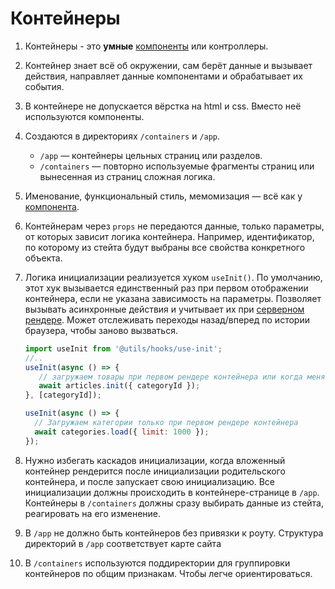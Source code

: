 # Контейнеры

1. Контейнеры - это **умные** [компоненты](/docs/check/component.md) или контроллеры. 

2. Контейнер знает всё об окружении, сам берёт данные и вызывает действия, направляет данные компонентами и обрабатывает их события.

3. В контейнере не допускается вёрстка на html и css. Вместо неё используются компоненты.

4. Создаются в директориях `/containers` и `/app`. 
    - `/app` — контейнеры цельных страниц или разделов.
    - `/containers` — повторно используемые фрагменты страниц или вынесенная из страниц сложная логика.

5. Именование, функциональный стиль, мемомизация — всё как у [компонента](/docs/check/component.md).

6. Контейнерам через `props` не передаются данные, только параметры, от которых зависит логика контейнера. 
   Например, идентификатор, по которому из стейта будут выбраны все свойства конкретного объекта.

7. Логика инициализации реализуется хуком `useInit()`. По умолчанию, этот хук вызывается единственный раз при первом 
   отображении контейнера, если не указана зависимость на параметры. Позволяет вызывать асинхронные действия и учитывает
   их при [серверном рендере](/docs/develop/ssr/index.md). Может отслеживать переходы назад/вперед по истории браузера, чтобы заново вызваться.
   ```js
   import useInit from '@utils/hooks/use-init';
   //..
   useInit(async () => {
      // загружаем товары при первом рендере контейнера или когда меняется categoryId
      await articles.init({ categoryId });
   }, [categoryId]);
   
   useInit(async () => {
     // Загружаем категории только при первом рендере контейнера
     await categories.load({ limit: 1000 });
   });
   ```

8. Нужно избегать каскадов инициализации, когда вложенный контейнер рендерится после инициализации родительского контейнера, и после 
  запускает свою инициализацию. Все инициализации должны происходить в контейнере-странице в `/app`. Контейнеры в
  `/containers` должны сразу выбирать данные из стейта, реагировать на его изменение.

9. В `/app` не должно быть контейнеров без привязки к роуту. Структура директорий в `/app` соответствует карте сайта

10. В `/containers` используются поддиректории для группировки контейнеров по общим признакам. Чтобы легче ориентироваться.
